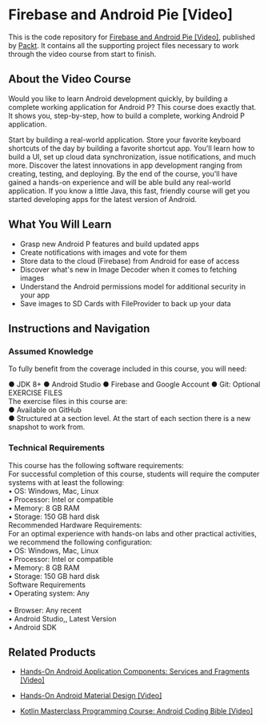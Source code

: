 # Firebase and Android Pie [Video]
This is the code repository for [Firebase and Android Pie [Video]](https://www.packtpub.com/application-development/firebase-and-android-pie-video?utm_source=github&utm_medium=repository&utm_campaign=9781789532791), published by [Packt](https://www.packtpub.com/?utm_source=github). It contains all the supporting project files necessary to work through the video course from start to finish.
## About the Video Course
Would you like to learn Android development quickly, by building a complete working application for Android P? This course does exactly that. It shows you, step-by-step, how to build a complete, working Android P application.

Start by building a real-world application. Store your favorite keyboard shortcuts of the day by building a favorite shortcut app. You'll learn how to build a UI, set up cloud data synchronization, issue notifications, and much more. Discover the latest innovations in app development ranging from creating, testing, and deploying. 
By the end of the course, you'll have gained a hands-on experience and will be able build any real-world application. If you know a little Java, this fast, friendly course will get you started developing apps for the latest version of Android.


<H2>What You Will Learn</H2>
<DIV class=book-info-will-learn-text>
<UL>
<LI>Grasp new Android P features and build updated apps 
<LI>Create notifications with images and vote for them 
<LI>Store data to the cloud (Firebase) from Android for ease of access 
<LI>Discover what's new in Image Decoder when it comes to fetching images 
<LI>Understand the Android permissions model for additional security in your app 
<LI>Save images to SD Cards with FileProvider to back up your data </LI></UL></DIV>

## Instructions and Navigation
### Assumed Knowledge
To fully benefit from the coverage included in this course, you will need:<br/>

●	JDK 8+ 
●	Android Studio
●	Firebase and Google Account
●	Git: Optional<br/>
EXERCISE FILES  <br/>
The exercise files in this course are:<br/>
●	Available on GitHub<br/>
●	Structured at a section level. At the start of each section there is a new snapshot to work from.<br/>

### Technical Requirements
This course has the following software requirements:<br/>
For successful completion of this course, students will require the computer systems with at least the following:<br/>
•	OS: Windows, Mac, Linux<br/>
•	Processor: Intel or compatible<br/>
•	Memory: 8 GB RAM<br/>
•	Storage: 150 GB hard disk
<br/>
Recommended Hardware Requirements:<br/>
For an optimal experience with hands-on labs and other practical activities, we recommend the following configuration:
<br/>
•	OS: Windows, Mac, Linux<br/>
•	Processor: Intel or compatible<br/>
•	Memory: 8 GB RAM<br/>
•	Storage: 150 GB hard disk<br/>
Software Requirements
<br/>
•	Operating system: Any<br/>
<br/>
•	Browser: Any recent
<br/>
•	Android Studio,, Latest Version
<br/>
•	Android SDK


## Related Products
* [Hands-On Android Application Components: Services and Fragments [Video]](https://www.packtpub.com/application-development/hands-android-application-components-services-and-fragments-video?utm_source=github&utm_medium=repository&utm_campaign=9781789614428)

* [Hands-On Android Material Design [Video]](https://www.packtpub.com/application-development/hands-android-material-design-video?utm_source=github&utm_medium=repository&utm_campaign=9781789805581)

* [Kotlin Masterclass Programming Course: Android Coding Bible [Video]](https://www.packtpub.com/application-development/kotlin-masterclass-programming-course-android-coding-bible-video?utm_source=github&utm_medium=repository&utm_campaign=9781838644024)

